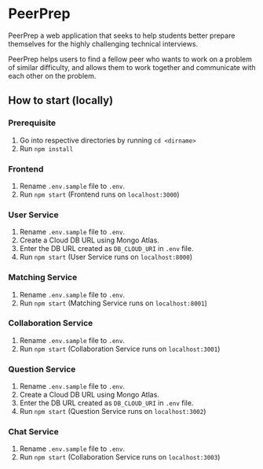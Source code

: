 # PeerPrep

PeerPrep a web application that seeks to help students better prepare themselves for the highly challenging technical interviews. 

PeerPrep helps users to find a fellow peer who wants to work on a problem of similar difficulty, and allows them to work together and communicate with each other on the problem.

## How to start (locally)

### Prerequisite
1. Go into respective directories by running `cd <dirname>`
2. Run `npm install`

### Frontend
1. Rename `.env.sample` file to `.env`.
2. Run `npm start` (Frontend runs on `localhost:3000`)

### User Service
1. Rename `.env.sample` file to `.env`.
2. Create a Cloud DB URL using Mongo Atlas.
3. Enter the DB URL created as `DB_CLOUD_URI` in `.env` file.
4. Run `npm start` (User Service runs on `localhost:8000`)

### Matching Service
1. Rename `.env.sample` file to `.env`.
2. Run `npm start` (Matching Service runs on `localhost:8001`)

### Collaboration Service
1. Rename `.env.sample` file to `.env`.
2. Run `npm start` (Collaboration Service runs on `localhost:3001`)

### Question Service
1. Rename `.env.sample` file to `.env`.
2. Create a Cloud DB URL using Mongo Atlas.
3. Enter the DB URL created as `DB_CLOUD_URI` in `.env` file.
4. Run `npm start` (Question Service runs on `localhost:3002`)

### Chat Service
1. Rename `.env.sample` file to `.env`.
2. Run `npm start` (Collaboration Service runs on `localhost:3003`)
